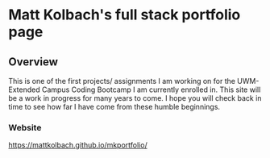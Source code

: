 # Matt Kolbach's full stack portfolio page

## Overview

This is one of the first projects/ assignments I am working on for the UWM-Extended Campus Coding Bootcamp I am currently enrolled in. This site will be a work in progress for many years to come. I hope you will check back in time to see how far I have come from these humble beginnings.

### Website

https://mattkolbach.github.io/mkportfolio/
